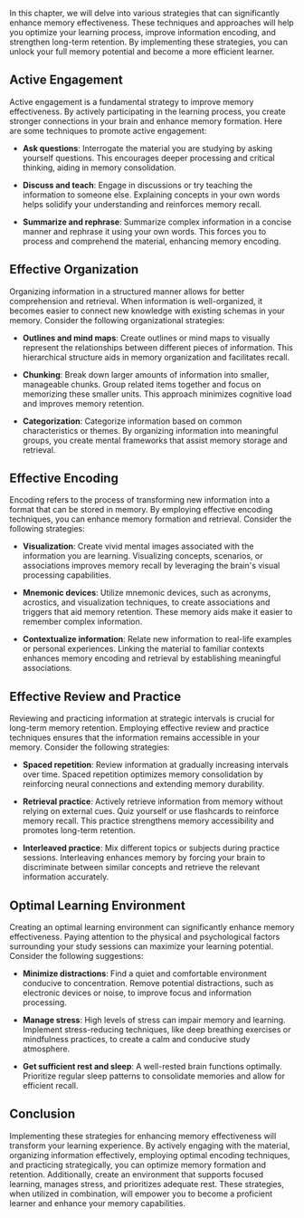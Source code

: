 
In this chapter, we will delve into various strategies that can significantly enhance memory effectiveness. These techniques and approaches will help you optimize your learning process, improve information encoding, and strengthen long-term retention. By implementing these strategies, you can unlock your full memory potential and become a more efficient learner.

Active Engagement
-----------------

Active engagement is a fundamental strategy to improve memory effectiveness. By actively participating in the learning process, you create stronger connections in your brain and enhance memory formation. Here are some techniques to promote active engagement:

* **Ask questions**: Interrogate the material you are studying by asking yourself questions. This encourages deeper processing and critical thinking, aiding in memory consolidation.

* **Discuss and teach**: Engage in discussions or try teaching the information to someone else. Explaining concepts in your own words helps solidify your understanding and reinforces memory recall.

* **Summarize and rephrase**: Summarize complex information in a concise manner and rephrase it using your own words. This forces you to process and comprehend the material, enhancing memory encoding.

Effective Organization
----------------------

Organizing information in a structured manner allows for better comprehension and retrieval. When information is well-organized, it becomes easier to connect new knowledge with existing schemas in your memory. Consider the following organizational strategies:

* **Outlines and mind maps**: Create outlines or mind maps to visually represent the relationships between different pieces of information. This hierarchical structure aids in memory organization and facilitates recall.

* **Chunking**: Break down larger amounts of information into smaller, manageable chunks. Group related items together and focus on memorizing these smaller units. This approach minimizes cognitive load and improves memory retention.

* **Categorization**: Categorize information based on common characteristics or themes. By organizing information into meaningful groups, you create mental frameworks that assist memory storage and retrieval.

Effective Encoding
------------------

Encoding refers to the process of transforming new information into a format that can be stored in memory. By employing effective encoding techniques, you can enhance memory formation and retrieval. Consider the following strategies:

* **Visualization**: Create vivid mental images associated with the information you are learning. Visualizing concepts, scenarios, or associations improves memory recall by leveraging the brain's visual processing capabilities.

* **Mnemonic devices**: Utilize mnemonic devices, such as acronyms, acrostics, and visualization techniques, to create associations and triggers that aid memory retention. These memory aids make it easier to remember complex information.

* **Contextualize information**: Relate new information to real-life examples or personal experiences. Linking the material to familiar contexts enhances memory encoding and retrieval by establishing meaningful associations.

Effective Review and Practice
-----------------------------

Reviewing and practicing information at strategic intervals is crucial for long-term memory retention. Employing effective review and practice techniques ensures that the information remains accessible in your memory. Consider the following strategies:

* **Spaced repetition**: Review information at gradually increasing intervals over time. Spaced repetition optimizes memory consolidation by reinforcing neural connections and extending memory durability.

* **Retrieval practice**: Actively retrieve information from memory without relying on external cues. Quiz yourself or use flashcards to reinforce memory recall. This practice strengthens memory accessibility and promotes long-term retention.

* **Interleaved practice**: Mix different topics or subjects during practice sessions. Interleaving enhances memory by forcing your brain to discriminate between similar concepts and retrieve the relevant information accurately.

Optimal Learning Environment
----------------------------

Creating an optimal learning environment can significantly enhance memory effectiveness. Paying attention to the physical and psychological factors surrounding your study sessions can maximize your learning potential. Consider the following suggestions:

* **Minimize distractions**: Find a quiet and comfortable environment conducive to concentration. Remove potential distractions, such as electronic devices or noise, to improve focus and information processing.

* **Manage stress**: High levels of stress can impair memory and learning. Implement stress-reducing techniques, like deep breathing exercises or mindfulness practices, to create a calm and conducive study atmosphere.

* **Get sufficient rest and sleep**: A well-rested brain functions optimally. Prioritize regular sleep patterns to consolidate memories and allow for efficient recall.

Conclusion
----------

Implementing these strategies for enhancing memory effectiveness will transform your learning experience. By actively engaging with the material, organizing information effectively, employing optimal encoding techniques, and practicing strategically, you can optimize memory formation and retention. Additionally, create an environment that supports focused learning, manages stress, and prioritizes adequate rest. These strategies, when utilized in combination, will empower you to become a proficient learner and enhance your memory capabilities.
